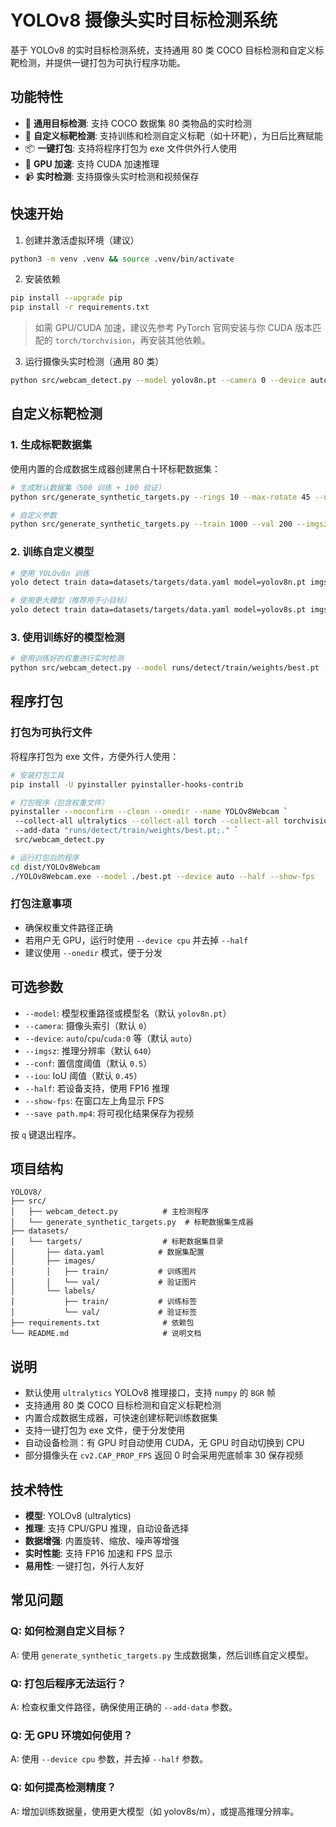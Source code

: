 # YOLOv8 摄像头实时目标检测系统

基于 YOLOv8 的实时目标检测系统，支持通用 80 类 COCO 目标检测和自定义标靶检测，并提供一键打包为可执行程序功能。

## 功能特性

- 🎯 **通用目标检测**: 支持 COCO 数据集 80 类物品的实时检测
- 🎯 **自定义标靶检测**: 支持训练和检测自定义标靶（如十环靶），为日后比赛赋能
- 📦 **一键打包**: 支持将程序打包为 exe 文件供外行人使用
- 🚀 **GPU 加速**: 支持 CUDA 加速推理
- 📹 **实时检测**: 支持摄像头实时检测和视频保存

## 快速开始

1) 创建并激活虚拟环境（建议）

```bash
python3 -m venv .venv && source .venv/bin/activate
```

2) 安装依赖

```bash
pip install --upgrade pip
pip install -r requirements.txt
```

> 如需 GPU/CUDA 加速，建议先参考 PyTorch 官网安装与你 CUDA 版本匹配的 `torch/torchvision`，再安装其他依赖。

3) 运行摄像头实时检测（通用 80 类）

```bash
python src/webcam_detect.py --model yolov8n.pt --camera 0 --device auto --conf 0.5 --show-fps
```

## 自定义标靶检测

### 1. 生成标靶数据集

使用内置的合成数据生成器创建黑白十环标靶数据集：

```bash
# 生成默认数据集（500 训练 + 100 验证）
python src/generate_synthetic_targets.py --rings 10 --max-rotate 45 --noise

# 自定义参数
python src/generate_synthetic_targets.py --train 1000 --val 200 --imgsz 960 --rings 10 --max-rotate 30 --noise
```

### 2. 训练自定义模型

```bash
# 使用 YOLOv8n 训练
yolo detect train data=datasets/targets/data.yaml model=yolov8n.pt imgsz=640 epochs=100 batch=-1 device=0

# 使用更大模型（推荐用于小目标）
yolo detect train data=datasets/targets/data.yaml model=yolov8s.pt imgsz=960 epochs=150 batch=-1 device=0
```

### 3. 使用训练好的模型检测

```bash
# 使用训练好的权重进行实时检测
python src/webcam_detect.py --model runs/detect/train/weights/best.pt --device auto --half --show-fps
```

## 程序打包

### 打包为可执行文件

将程序打包为 exe 文件，方便外行人使用：

```bash
# 安装打包工具
pip install -U pyinstaller pyinstaller-hooks-contrib

# 打包程序（包含权重文件）
pyinstaller --noconfirm --clean --onedir --name YOLOv8Webcam `
 --collect-all ultralytics --collect-all torch --collect-all torchvision --collect-all cv2 `
 --add-data "runs/detect/train/weights/best.pt;." `
 src/webcam_detect.py

# 运行打包后的程序
cd dist/YOLOv8Webcam
./YOLOv8Webcam.exe --model ./best.pt --device auto --half --show-fps
```

### 打包注意事项

- 确保权重文件路径正确
- 若用户无 GPU，运行时使用 `--device cpu` 并去掉 `--half`
- 建议使用 `--onedir` 模式，便于分发

## 可选参数

- `--model`: 模型权重路径或模型名（默认 `yolov8n.pt`）
- `--camera`: 摄像头索引（默认 `0`）
- `--device`: `auto`/`cpu`/`cuda:0` 等（默认 `auto`）
- `--imgsz`: 推理分辨率（默认 `640`）
- `--conf`: 置信度阈值（默认 `0.5`）
- `--iou`: IoU 阈值（默认 `0.45`）
- `--half`: 若设备支持，使用 FP16 推理
- `--show-fps`: 在窗口左上角显示 FPS
- `--save path.mp4`: 将可视化结果保存为视频

按 `q` 键退出程序。

## 项目结构

```
YOLOV8/
├── src/
│   ├── webcam_detect.py          # 主检测程序
│   └── generate_synthetic_targets.py  # 标靶数据集生成器
├── datasets/
│   └── targets/                  # 标靶数据集目录
│       ├── data.yaml            # 数据集配置
│       ├── images/
│       │   ├── train/           # 训练图片
│       │   └── val/             # 验证图片
│       └── labels/
│           ├── train/           # 训练标签
│           └── val/             # 验证标签
├── requirements.txt              # 依赖包
└── README.md                     # 说明文档
```

## 说明

- 默认使用 `ultralytics` YOLOv8 推理接口，支持 `numpy` 的 `BGR` 帧
- 支持通用 80 类 COCO 目标检测和自定义标靶检测
- 内置合成数据生成器，可快速创建标靶训练数据集
- 支持一键打包为 exe 文件，便于分发使用
- 自动设备检测：有 GPU 时自动使用 CUDA，无 GPU 时自动切换到 CPU
- 部分摄像头在 `cv2.CAP_PROP_FPS` 返回 0 时会采用兜底帧率 30 保存视频

## 技术特性

- **模型**: YOLOv8 (ultralytics)
- **推理**: 支持 CPU/GPU 推理，自动设备选择
- **数据增强**: 内置旋转、缩放、噪声等增强
- **实时性能**: 支持 FP16 加速和 FPS 显示
- **易用性**: 一键打包，外行人友好

## 常见问题

### Q: 如何检测自定义目标？
A: 使用 `generate_synthetic_targets.py` 生成数据集，然后训练自定义模型。

### Q: 打包后程序无法运行？
A: 检查权重文件路径，确保使用正确的 `--add-data` 参数。

### Q: 无 GPU 环境如何使用？
A: 使用 `--device cpu` 参数，并去掉 `--half` 参数。

### Q: 如何提高检测精度？
A: 增加训练数据量，使用更大模型（如 yolov8s/m），或提高推理分辨率。
